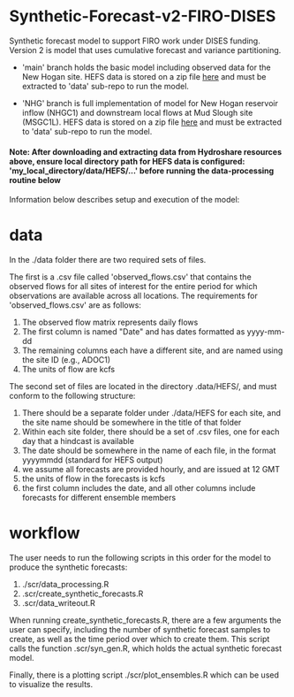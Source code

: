 # Synthetic-Forecast-v2-FIRO-DISES
Synthetic forecast model to support FIRO work under DISES funding. Version 2 is model that uses cumulative forecast and variance partitioning.

- 'main' branch holds the basic model including observed data for the New Hogan site. HEFS data is stored on a zip file [here](https://www.hydroshare.org/resource/f63ead2d62414940a7d90acdc234a5d1/) and must be extracted to 'data' sub-repo to run the model.  
   
- 'NHG' branch is full implementation of model for New Hogan reservoir inflow (NHGC1) and downstream local flows at Mud Slough site (MSGC1L). HEFS data is stored on a zip file [here](https://www.hydroshare.org/resource/f63ead2d62414940a7d90acdc234a5d1/) and must be extracted to 'data' sub-repo to run the model.   

#### Note: After downloading and extracting data from Hydroshare resources above, ensure local directory path for HEFS data is configured: 'my_local_directory/data/HEFS/...'  before running the data-processing routine below
   
Information below describes setup and execution of the model:   
# data

In the ./data folder there are two required sets of files. 

The first is a .csv file called 'observed_flows.csv' that contains the observed flows for all sites of interest for the entire period for which observations are available across all locations. The requirements for 'observed_flows.csv' are as follows:
1) The observed flow matrix represents daily flows
2) The first column is named "Date" and has dates formatted as yyyy-mm-dd
3) The remaining columns each have a different site, and are named using the site ID (e.g., ADOC1)
4) The units of flow are kcfs

The second set of files are located in the directory .data/HEFS/, and must conform to the following structure: 
1) There should be a separate folder under ./data/HEFS for each site, and the site name should be somewhere in the title of that folder
2) Within each site folder, there should be a set of .csv files, one for each day that a hindcast is available
3) The date should be somewhere in the name of each file, in the format yyyymmdd (standard for HEFS output)
4) we assume all forecasts are provided hourly, and are issued at 12 GMT
5) the units of flow in the forecasts is kcfs
6) the first column includes the date, and all other columns include forecasts for different ensemble members

# workflow

The user needs to run the following scripts in this order for the model to produce the synthetic forecasts:
1) ./scr/data_processing.R
2) .scr/create_synthetic_forecasts.R
3) .scr/data_writeout.R

When running create_synthetic_forecasts.R, there are a few arguments the user can specify, including the number of synthetic forecast samples to create, as well as the time period over which to create them. This script calls the function .scr/syn_gen.R, which holds the actual synthetic forecast model. 

Finally, there is a plotting script ./scr/plot_ensembles.R which can be used to visualize the results. 
